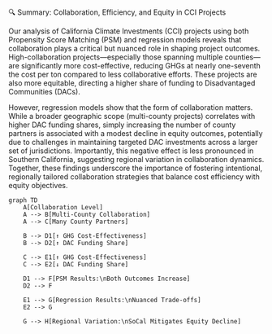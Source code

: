 🔍 Summary: Collaboration, Efficiency, and Equity in CCI Projects

Our analysis of California Climate Investments (CCI) projects using both Propensity Score Matching (PSM) and regression models reveals that collaboration plays a critical but nuanced role in shaping project outcomes. High-collaboration projects—especially those spanning multiple counties—are significantly more cost-effective, reducing GHGs at nearly one-seventh the cost per ton compared to less collaborative efforts. These projects are also more equitable, directing a higher share of funding to Disadvantaged Communities (DACs).

However, regression models show that the form of collaboration matters. While a broader geographic scope (multi-county projects) correlates with higher DAC funding shares, simply increasing the number of county partners is associated with a modest decline in equity outcomes, potentially due to challenges in maintaining targeted DAC investments across a larger set of jurisdictions. Importantly, this negative effect is less pronounced in Southern California, suggesting regional variation in collaboration dynamics. Together, these findings underscore the importance of fostering intentional, regionally tailored collaboration strategies that balance cost efficiency with equity objectives.


```mermaid
graph TD
    A[Collaboration Level]
    A --> B[Multi-County Collaboration]
    A --> C[Many County Partners]

    B --> D1[↑ GHG Cost-Effectiveness]
    B --> D2[↑ DAC Funding Share]

    C --> E1[↑ GHG Cost-Effectiveness]
    C --> E2[↓ DAC Funding Share]

    D1 --> F[PSM Results:\nBoth Outcomes Increase]
    D2 --> F

    E1 --> G[Regression Results:\nNuanced Trade-offs]
    E2 --> G

    G --> H[Regional Variation:\nSoCal Mitigates Equity Decline]


```

